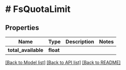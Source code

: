 # # FsQuotaLimit

## Properties

Name | Type | Description | Notes
------------ | ------------- | ------------- | -------------
**total_available** | **float** |  |

[[Back to Model list]](../../README.md#models) [[Back to API list]](../../README.md#endpoints) [[Back to README]](../../README.md)
